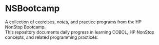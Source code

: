 # NSBootcamp
A collection of exercises, notes, and practice programs from the HP NonStop Bootcamp.  
This repository documents daily progress in learning COBOL, HP NonStop concepts, and related programming practices.
